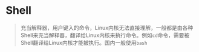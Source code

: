 # Shell

> 充当解释器，用户键入的命令，Linux内核无法直接理解，一般都是由各种Shell来充当解释器，翻译给Linux内核来执行命令。例如`cd`命令，需要被Shell翻译给Linux内核才能被执行。国内一般使用`bash`